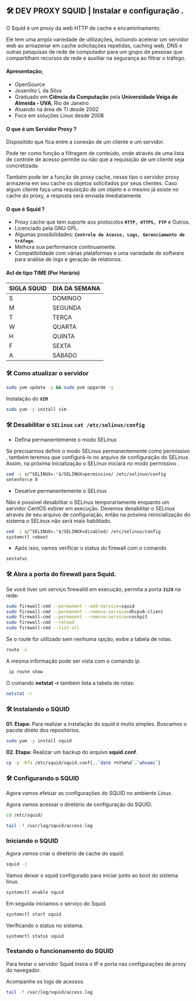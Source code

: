 ## 🛠 DEV PROXY SQUID | Instalar e configuração . 


O Squid é um proxy da web HTTP de cache e encaminhamento.  

Ele tem uma ampla variedade de utilizações, incluindo acelerar um servidor web ao armazenar em cache solicitações repetidas, caching web, DNS e outras pesquisas de rede de computador para um grupo de pessoas que compartilham recursos de rede e auxiliar na segurança ao filtrar o tráfego.


#### Apresentação;

* OpenSource 
* Josenilto L da Silva
* Graduado em **Ciência da Computação** pela **Universidade Veiga de Almeida - UVA**, Rio de Janeiro
* Atuando na área de TI desde 2002
* Foco em soluções Linux desde 2008

#### O que é um Servidor Proxy ?

Dispositido que fica entre a conexão de um cliente e um servidor.  

Pode ter como função a filtragem de conteúdo, onde através de uma lista de controle de acesso permite ou não que a requisição de um cliente seja concretizada.  

Também pode ter a função de proxy cache, nesse tipo o servidor proxy armazena em seu cache os objetos solicitados por seus clientes. Caso algum cliente faça uma requisição de um objeto e o mesmo já existe no cache do proxy, a resposta será enviada imediatamente.


#### O que é Squid ?

* Proxy cache que tem suporte aos protocolos **`HTTP, HTTPS, FTP`** e Outros.
* Licenciado pela GNU GPL.
* Algumas possibilidades: **`Controle de Acesso, Logs, Gerenciamento de tráfego`**.
* Melhora sua performance continuamente.
* Compatibilidade com várias plataformas e uma variedade de software para análise de logs e geração de relatórios. 



#### Acl de tipo TIME (Por Horário)

| SIGLA SQUID | DIA DA SEMANA |
|---|---|
|S|DOMINGO|
|M|SEGUNDA|
|T|TERÇA|
|W|QUARTA|
|H|QUINTA|
|F|SEXTA|
|A|SÁBADO|

### 🛠 Como atualizar o servidor

```bash
sudo yum update -y && sudo yum upgarde -y
```

Instalação do **`VIM`**  

```bash
sudo yum -y install vim
```

### 🛠 Desabilitar o **`SELinux`** `cat /etc/selinux/config`

* Defina permanentemente o modo SELinux  

Se precisarmos definir o modo SELinux permanentemente como permissivo , também teremos que configurá-lo no arquivo de configuração do SELinux. Assim, na próxima inicialização o SELinux iniciará no modo permissivo .

```bash
sed -i s/^SELINUX=.*$/SELINUX=permissive/ /etc/selinux/config
setenforce 0
```

* Desative permanentemente o SELinux  

Não é possível desabilitar o SELinux temporariamente enquanto um servidor CentOS estiver em execução. Devemos desabilitar o SELinux através de seu arquivo de configuração, então na próxima reinicialização do sistema o SELinux não será mais habilitado.

```bash
sed -i s/^SELINUX=.*$/SELINUX=disabled/ /etc/selinux/config  
systemctl reboot
```

* Após isso, vamos verificar o status do firewall com o comando

```bash
sestatus
```

### 🛠 Abra a porta do firewall para Squid.  
Se você tiver um serviço firewalld em execução, permita a porta **`3128`** na rede:

```bash
sudo firewall-cmd --permanent --add-service=squid
sudo firewall-cmd --permanent --remove-service=dhcpv6-client
sudo firewall-cmd --permanent --remove-service=cockpit
sudo firewall-cmd --reload
sudo firewall-cmd --list-all 
```

Se o route for utilizado sem nenhuma opção, exibe a tabela de rotas.

```bash
route -n
```

A mesma informação pode ser vista com o comando ip.

```bash
 ip route show
```

O comando **netstat -r** também lista a tabela de rotas:

```bash
netstat -r
```
### 🛠 Instalando o SQUID  
**01. Etapa:** Para realizar a instalação do squid é muito simples. Buscamos o pacote direto dos repositórios.

```bash
sudo yum -y install squid
```
**02. Etapa:** Realizar um backup do arquivo **squid.conf**.

```bash
cp -p -Rfa /etc/squid/squid.conf{,.`date +%Y%m%d`.`whoami`}
```

### 🛠 Configurando o SQUID
Agora vamos efetuar as configurações do SQUID no ambiente Linux. 

Agora vamos acessar o diretório de configuração do SQUID.

```bash
cd /etc/squid/
```


```bash
tail -f /var/log/squid/access.log
```

### Iniciando o SQUID  
Agora vamos criar o diretório de cache do squid.

```bash
squid -z
```

Vamos deixar o squid configurado para iniciar junto ao boot do sistema linux.

```bash
systemctl enable squid
```

Em seguida iniciamos o serviço do Squid.

```bash
systemctl start squid
```

Verificando o status no sistema.

```bash
systemctl status squid
```

### Testando o funcionamento do SQUID  
Para testar o servidor Squid insira o IP e porta nas configurações de proxy do navegador.

Acompanhe os logs de acessos.

```bash
tail -f /var/log/squid/access.log
```
